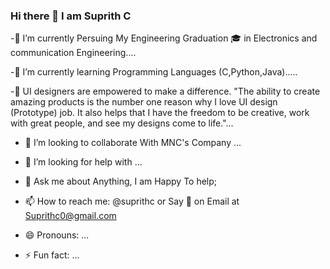 ### Hi there 👋 I am Suprith C

-:book: I’m currently Persuing My Engineering Graduation 🎓 in Electronics and communication Engineering....

-🌱 I’m currently learning Programming Languages (C,Python,Java).....

-🧠 UI designers are empowered to make a difference. 
"The ability to create amazing products is the number one reason why I love UI design (Prototype) job. It also helps that I have the freedom to be creative, work with great people, and see my designs come to life."...


- 👯 I’m looking to collaborate With MNC's Company ...

- 🤔 I’m looking for help with ...
- 💬 Ask me about Anything, I am Happy To help;
- 📫 How to reach me: @suprithc or Say 👋 on Email at Suprithc0@gmail.com 
- 😄 Pronouns: ...
- ⚡ Fun fact: ...

